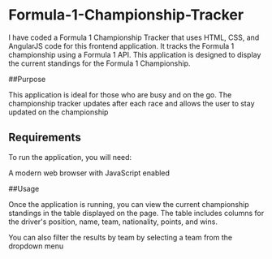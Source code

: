# Formula-1-Championship-Tracker
I have coded a Formula 1 Championship Tracker that uses HTML, CSS, and AngularJS code for this frontend application. It tracks the Formula 1 championship using a Formula 1 API. This application is designed to display the current standings for the Formula 1 Championship.

##Purpose

This application is ideal for those who are busy and on the go. The championship tracker updates after each race and allows the user to stay updated on the championship

## Requirements
To run the application, you will need:

A modern web browser with JavaScript enabled

##Usage

Once the application is running, you can view the current championship standings in the table displayed on the page. The table includes columns for the driver's position, name, team, nationality, points, and wins.

You can also filter the results by team by selecting a team from the dropdown menu
